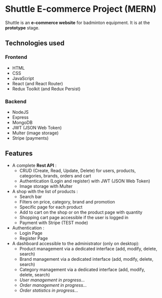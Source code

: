 # Shuttle E-commerce Project (MERN)
Shuttle is an **e-commerce website** for badminton equipment. It is at the **prototype** stage.

## Technologies used
### Frontend
- HTML
- CSS
- JavaScript
- React (and React Router)
- Redux Toolkit (and Redux Persist)

### Backend
- NodeJS
- Express
- MongoDB
- JWT (JSON Web Token)
- Multer (image storage)
- Stripe (payments)

## Features
- A complete **Rest API** :
    - CRUD (Create, Read, Update, Delete) for users, products, categories, brands, orders and cart
    - Authentication (Login and register) with JWT (JSON Web Token)
    - Image storage with Multer
- A shop with the list of products :
    - Search bar
    - Filters on price, category, brand and promotion
    - Specific page for each product
    - Add to cart on the shop or on the product page with quantity
    - Shopping cart page accessible if the user is logged in
    - Payment with Stripe (TEST mode)
- Authentication :
    - Login Page
    - Register Page
- A dashboard accessible to the administrator (only on desktop):
    - Product management via a dedicated interface (add, modify, delete, search)
    - Brand management via a dedicated interface (add, modify, delete, search)
    - Category management via a dedicated interface (add, modify, delete, search)
    - *User management in progress...*
    - *Order management in progress...*
    - *Order statistics in progress...*
